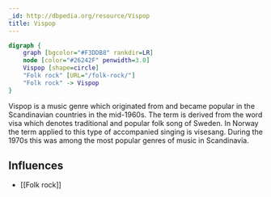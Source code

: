 ```yaml
---
_id: http://dbpedia.org/resource/Vispop
title: Vispop
---
```


```dot
digraph {
	graph [bgcolor="#F3DDB8" rankdir=LR]
	node [color="#26242F" penwidth=3.0]
	Vispop [shape=circle]
	"Folk rock" [URL="/folk-rock/"]
	"Folk rock" -> Vispop
}
```

Vispop is a music genre which originated from and became popular in the Scandinavian countries in the mid-1960s. The term is derived from the word visa which denotes traditional and popular folk song of Sweden. In Norway the term applied to this type of accompanied singing is visesang. During the 1970s this was among the most popular genres of music in Scandinavia.

## Influences

- [[Folk rock]]
